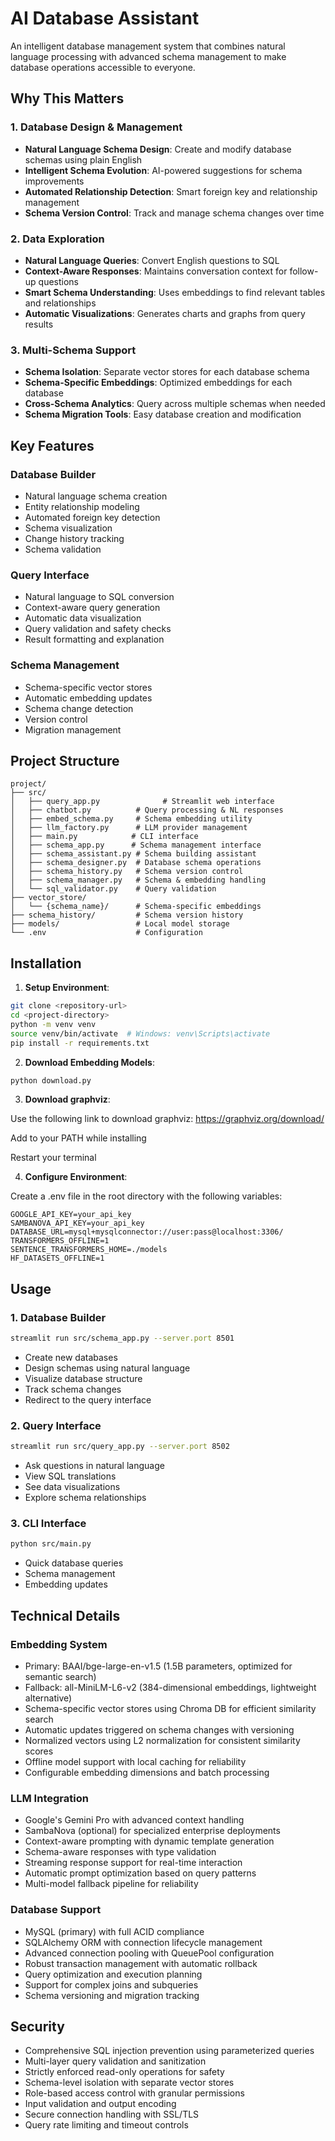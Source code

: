 # AI Database Assistant

An intelligent database management system that combines natural language processing with advanced schema management to make database operations accessible to everyone.

## Why This Matters

### 1. Database Design & Management
- **Natural Language Schema Design**: Create and modify database schemas using plain English
- **Intelligent Schema Evolution**: AI-powered suggestions for schema improvements
- **Automated Relationship Detection**: Smart foreign key and relationship management
- **Schema Version Control**: Track and manage schema changes over time

### 2. Data Exploration
- **Natural Language Queries**: Convert English questions to SQL
- **Context-Aware Responses**: Maintains conversation context for follow-up questions
- **Smart Schema Understanding**: Uses embeddings to find relevant tables and relationships
- **Automatic Visualizations**: Generates charts and graphs from query results

### 3. Multi-Schema Support
- **Schema Isolation**: Separate vector stores for each database schema
- **Schema-Specific Embeddings**: Optimized embeddings for each database
- **Cross-Schema Analytics**: Query across multiple schemas when needed
- **Schema Migration Tools**: Easy database creation and modification

## Key Features

### Database Builder
- Natural language schema creation
- Entity relationship modeling
- Automated foreign key detection
- Schema visualization
- Change history tracking
- Schema validation

### Query Interface
- Natural language to SQL conversion
- Context-aware query generation
- Automatic data visualization
- Query validation and safety checks
- Result formatting and explanation

### Schema Management
- Schema-specific vector stores
- Automatic embedding updates
- Schema change detection
- Version control
- Migration management

## Project Structure

```
project/
├── src/
│   ├── query_app.py              # Streamlit web interface
│   ├── chatbot.py          # Query processing & NL responses
│   ├── embed_schema.py     # Schema embedding utility
│   ├── llm_factory.py      # LLM provider management
│   ├── main.py            # CLI interface
│   ├── schema_app.py      # Schema management interface
│   ├── schema_assistant.py # Schema building assistant
│   ├── schema_designer.py  # Database schema operations
│   ├── schema_history.py   # Schema version control
│   ├── schema_manager.py   # Schema & embedding handling
│   └── sql_validator.py    # Query validation
├── vector_store/
│   └── {schema_name}/      # Schema-specific embeddings
├── schema_history/         # Schema version history
├── models/                 # Local model storage
└── .env                    # Configuration
```

## Installation

1. **Setup Environment**:
```bash
git clone <repository-url>
cd <project-directory>
python -m venv venv
source venv/bin/activate  # Windows: venv\Scripts\activate
pip install -r requirements.txt
```

2. **Download Embedding Models**:
```bash
python download.py
```
3. **Download graphviz**:

Use the following link to download graphviz:
https://graphviz.org/download/

Add to your PATH while installing

Restart your terminal

4. **Configure Environment**:

Create a .env file in the root directory with the following variables:

```plaintext
GOOGLE_API_KEY=your_api_key
SAMBANOVA_API_KEY=your_api_key
DATABASE_URL=mysql+mysqlconnector://user:pass@localhost:3306/
TRANSFORMERS_OFFLINE=1
SENTENCE_TRANSFORMERS_HOME=./models
HF_DATASETS_OFFLINE=1
```

## Usage

### 1. Database Builder
```bash
streamlit run src/schema_app.py --server.port 8501
```
- Create new databases
- Design schemas using natural language
- Visualize database structure
- Track schema changes
- Redirect to the query interface

### 2. Query Interface
```bash
streamlit run src/query_app.py --server.port 8502
```
- Ask questions in natural language
- View SQL translations
- See data visualizations
- Explore schema relationships

### 3. CLI Interface
```bash
python src/main.py
```
- Quick database queries
- Schema management
- Embedding updates

## Technical Details

### Embedding System
- Primary: BAAI/bge-large-en-v1.5 (1.5B parameters, optimized for semantic search)
- Fallback: all-MiniLM-L6-v2 (384-dimensional embeddings, lightweight alternative)
- Schema-specific vector stores using Chroma DB for efficient similarity search
- Automatic updates triggered on schema changes with versioning
- Normalized vectors using L2 normalization for consistent similarity scores
- Offline model support with local caching for reliability
- Configurable embedding dimensions and batch processing

### LLM Integration
- Google's Gemini Pro with advanced context handling
- SambaNova (optional) for specialized enterprise deployments
- Context-aware prompting with dynamic template generation
- Schema-aware responses with type validation
- Streaming response support for real-time interaction
- Automatic prompt optimization based on query patterns
- Multi-model fallback pipeline for reliability

### Database Support
- MySQL (primary) with full ACID compliance
- SQLAlchemy ORM with connection lifecycle management
- Advanced connection pooling with QueuePool configuration
- Robust transaction management with automatic rollback
- Query optimization and execution planning
- Support for complex joins and subqueries
- Schema versioning and migration tracking

## Security

- Comprehensive SQL injection prevention using parameterized queries
- Multi-layer query validation and sanitization
- Strictly enforced read-only operations for safety
- Schema-level isolation with separate vector stores
- Role-based access control with granular permissions
- Input validation and output encoding
- Secure connection handling with SSL/TLS
- Query rate limiting and timeout controls
